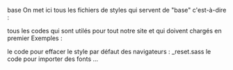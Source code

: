 base
On met ici tous les fichiers de styles qui servent de "base" c'est-à-dire :

tous les codes qui sont utilés pour tout notre site
et qui doivent chargés en premier
Exemples :

le code pour effacer le style par défaut des navigateurs : _reset.sass
le code pour importer des fonts
...